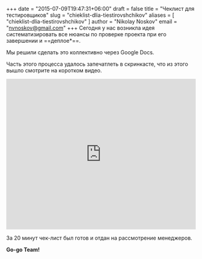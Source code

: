 +++
date = "2015-07-09T19:47:31+06:00"
draft = false
title = "Чеклист для тестировщиков"
slug = "chieklist-dlia-tiestirovshchikov"
aliases = [
	"chieklist-dlia-tiestirovshchikov"
]
author = "Nikolay Noskov"
email = "nvnoskov@gmail.com"
+++
Сегодня у нас возникла идея систематизировать все нюансы по проверке проекта при его завершении и ==деплое*==.

Мы решили сделать это коллективно через Google Docs.

Часть этого процесса удалось запечатлеть в скринкасте, что из этого вышло смотрите на коротком видео.

<iframe width="100%" height="400" src="https://www.youtube.com/embed/VoIaymzQ7xc" frameborder="0" allowfullscreen></iframe>

За 20 минут чек-лист был готов и отдан на рассмотрение менеджеров. 

**Go-go Team!**